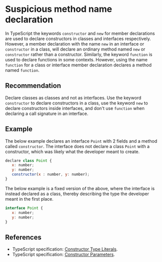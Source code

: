 # Suspicious method name declaration
In TypeScript the keywords `constructor` and `new` for member declarations are used to declare constructors in classes and interfaces respectively. However, a member declaration with the name `new` in an interface or `constructor` in a class, will declare an ordinary method named `new` or `constructor` rather than a constructor. Similarly, the keyword `function` is used to declare functions in some contexts. However, using the name `function` for a class or interface member declaration declares a method named `function`.


## Recommendation
Declare classes as classes and not as interfaces. Use the keyword `constructor` to declare constructors in a class, use the keyword `new` to declare constructors inside interfaces, and don't use `function` when declaring a call signature in an interface.


## Example
The below example declares an interface `Point` with 2 fields and a method called `constructor`. The interface does not declare a class `Point` with a constructor, which was likely what the developer meant to create.


```javascript
declare class Point {
   x: number;
   y: number;
   constructor(x : number, y: number);
}


```
The below example is a fixed version of the above, where the interface is instead declared as a class, thereby describing the type the developer meant in the first place.


```javascript
interface Point {
   x: number;
   y: number;
}

```

## References
* TypeScript specification: [Constructor Type Literals](https://github.com/microsoft/TypeScript/blob/master/doc/spec.md#3.8.9).
* TypeScript specification: [Constructor Parameters](https://github.com/microsoft/TypeScript/blob/master/doc/spec.md#8.3.1).
